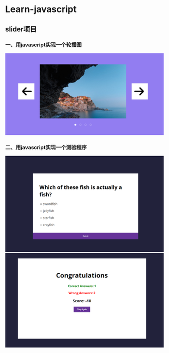 # Learn-javascript
## slider项目
### 一、用javascript实现一个轮播图
![](./assets/slider.png)

### 二、用javascript实现一个测验程序
![](./assets/quiz1.png)
![](./assets/quiz2.png)
